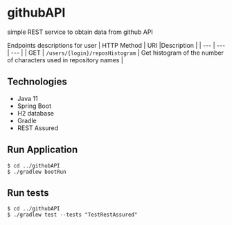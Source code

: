 # githubAPI
simple REST service to obtain data from github API 

Endpoints descriptions for user
| HTTP Method | URI |Description |
| --- | --- | --- |
| GET | `/users/{login}/reposHistogram` | Get histogram of the number of characters used in repository names |


## Technologies
* Java 11
* Spring Boot 
* H2 database
* Gradle
* REST Assured


## Run Application
```
$ cd ../githubAPI
$ ./gradlew bootRun
```


## Run tests
```
$ cd ../githubAPI
$ ./gradlew test --tests "TestRestAssured"
```

